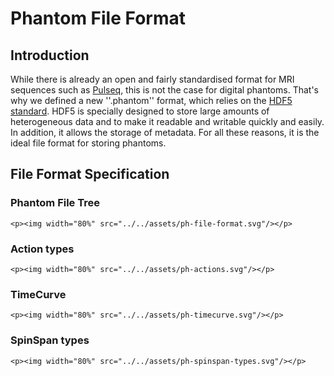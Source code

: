 # Phantom File Format

## Introduction

While there is already an open and fairly standardised format for MRI sequences 
such as [Pulseq](https://pulseq.github.io/index.html), this is not the case for digital phantoms.
That's why we defined a new ''.phantom'' format, which relies on the [HDF5 standard](https://www.hdfgroup.org/solutions/hdf5/).
HDF5 is specially designed to store large amounts of heterogeneous data and to make it readable 
and writable quickly and easily. In addition, it allows the storage of metadata. 
For all these reasons, it is the ideal file format for storing phantoms. 

## File Format Specification

### Phantom File Tree

```@raw html
<p><img width="80%" src="../../assets/ph-file-format.svg"/></p>
```

### Action types

```@raw html
<p><img width="80%" src="../../assets/ph-actions.svg"/></p>
```

### TimeCurve

```@raw html
<p><img width="80%" src="../../assets/ph-timecurve.svg"/></p>
```

### SpinSpan types

```@raw html
<p><img width="80%" src="../../assets/ph-spinspan-types.svg"/></p>
```